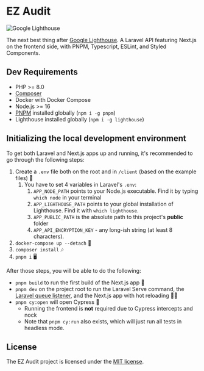 # EZ Audit

![Google Lighthouse](https://developers.google.com/web/tools/lighthouse/images/lighthouse-logo.svg)

The next best thing after [Google Lighthouse](https://developers.google.com/web/tools/lighthouse). A Laravel API featuring Next.js on the frontend side, with PNPM, Typescript, ESLint, and Styled Components.

## Dev Requirements

* PHP >= 8.0
* [Composer](https://getcomposer.org/)
* Docker with Docker Compose
* Node.js >= 16
* [PNPM](https://pnpm.io/) installed globally (`npm i -g pnpm`)
* Lighthouse installed globally (`npm i -g lighthouse`)

## Initializing the local development environment

To get both Laravel and Next.js apps up and running, it's recommended to go through the following steps:

1. Create a `.env` file both on the root and in `/client` (based on the example files) 📝
   1. You have to set 4 variables in Laravel's `.env`:
      1. `APP_NODE_PATH` points to your Node.js executable. Find it by typing `which node` in your terminal
      2. `APP_LIGHTHOUSE_PATH` points to your global installation of Lighthouse. Find it with `which lighthouse`.
      3. `APP_PUBLIC_PATH` is the absolute path to this project's **public** folder
      4. `APP_API_ENCRYPTION_KEY` - any long-ish string (at least 8 characters).
2. `docker-compose up --detach` 🎣
3. `composer install` 🎶
4. `pnpm i` 🖥

After those steps, you will be able to do the following:

* `pnpm build` to run the first build of the Next.js app 🥇
* `pnpm dev` on the project root to run the Laravel Serve command, the [Laravel queue listener](https://laravel.com/docs/8.x/queues), and the Next.js app with hot reloading 👂🏼
* `pnpm cy:open` will open Cypress 🧪
  * Running the frontend is **not** required due to Cypress intercepts and nock
  * Note that `pnpm cy:run` also exists, which will just run all tests in headless mode.

## License

The EZ Audit project is licensed under the [MIT license](https://opensource.org/licenses/MIT).
